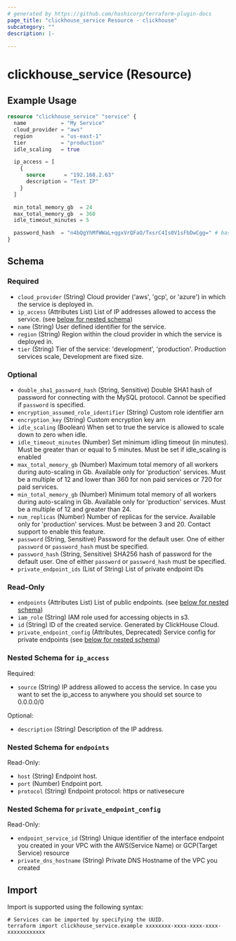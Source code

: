 ```yaml
---
# generated by https://github.com/hashicorp/terraform-plugin-docs
page_title: "clickhouse_service Resource - clickhouse"
subcategory: ""
description: |-
  
---
```


# clickhouse_service (Resource)



## Example Usage

```terraform
resource "clickhouse_service" "service" {
  name           = "My Service"
  cloud_provider = "aws"
  region         = "us-east-1"
  tier           = "production"
  idle_scaling   = true

  ip_access = [
    {
      source      = "192.168.2.63"
      description = "Test IP"
    }
  ]

  min_total_memory_gb  = 24
  max_total_memory_gb  = 360
  idle_timeout_minutes = 5

  password_hash  = "n4bQgYhMfWWaL+qgxVrQFaO/TxsrC4Is0V1sFbDwCgg=" # base64 encoded sha256 hash of "test"
}
```

<!-- schema generated by tfplugindocs -->
## Schema

### Required

- `cloud_provider` (String) Cloud provider ('aws', 'gcp', or 'azure') in which the service is deployed in.
- `ip_access` (Attributes List) List of IP addresses allowed to access the service. (see [below for nested schema](#nestedatt--ip_access))
- `name` (String) User defined identifier for the service.
- `region` (String) Region within the cloud provider in which the service is deployed in.
- `tier` (String) Tier of the service: 'development', 'production'. Production services scale, Development are fixed size.

### Optional

- `double_sha1_password_hash` (String, Sensitive) Double SHA1 hash of password for connecting with the MySQL protocol. Cannot be specified if `password` is specified.
- `encryption_assumed_role_identifier` (String) Custom role identifier arn
- `encryption_key` (String) Custom encryption key arn
- `idle_scaling` (Boolean) When set to true the service is allowed to scale down to zero when idle.
- `idle_timeout_minutes` (Number) Set minimum idling timeout (in minutes). Must be greater than or equal to 5 minutes. Must be set if idle_scaling is enabled
- `max_total_memory_gb` (Number) Maximum total memory of all workers during auto-scaling in Gb. Available only for 'production' services. Must be a multiple of 12 and lower than 360 for non paid services or 720 for paid services.
- `min_total_memory_gb` (Number) Minimum total memory of all workers during auto-scaling in Gb. Available only for 'production' services. Must be a multiple of 12 and greater than 24.
- `num_replicas` (Number) Number of replicas for the service. Available only for 'production' services. Must be between 3 and 20. Contact support to enable this feature.
- `password` (String, Sensitive) Password for the default user. One of either `password` or `password_hash` must be specified.
- `password_hash` (String, Sensitive) SHA256 hash of password for the default user. One of either `password` or `password_hash` must be specified.
- `private_endpoint_ids` (List of String) List of private endpoint IDs

### Read-Only

- `endpoints` (Attributes List) List of public endpoints. (see [below for nested schema](#nestedatt--endpoints))
- `iam_role` (String) IAM role used for accessing objects in s3.
- `id` (String) ID of the created service. Generated by ClickHouse Cloud.
- `private_endpoint_config` (Attributes, Deprecated) Service config for private endpoints (see [below for nested schema](#nestedatt--private_endpoint_config))

<a id="nestedatt--ip_access"></a>
### Nested Schema for `ip_access`

Required:

- `source` (String) IP address allowed to access the service. In case you want to set the ip_access to anywhere you should set source to 0.0.0.0/0

Optional:

- `description` (String) Description of the IP address.


<a id="nestedatt--endpoints"></a>
### Nested Schema for `endpoints`

Read-Only:

- `host` (String) Endpoint host.
- `port` (Number) Endpoint port.
- `protocol` (String) Endpoint protocol: https or nativesecure


<a id="nestedatt--private_endpoint_config"></a>
### Nested Schema for `private_endpoint_config`

Read-Only:

- `endpoint_service_id` (String) Unique identifier of the interface endpoint you created in your VPC with the AWS(Service Name) or GCP(Target Service) resource
- `private_dns_hostname` (String) Private DNS Hostname of the VPC you created

## Import

Import is supported using the following syntax:

```shell
# Services can be imported by specifying the UUID.
terraform import clickhouse_service.example xxxxxxxx-xxxx-xxxx-xxxx-xxxxxxxxxxxx
```
